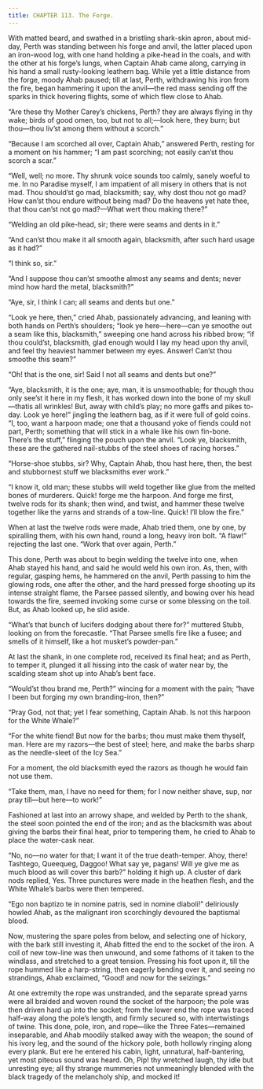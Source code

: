 ```yaml
---
title: CHAPTER 113. The Forge.
---
```


With matted beard, and swathed in a bristling shark-skin apron, about mid-day, Perth was standing between his forge and anvil, the latter placed upon an iron-wood log, with one hand holding a pike-head in the coals, and with the other at his forge’s lungs, when Captain Ahab came along, carrying in his hand a small rusty-looking leathern bag. While yet a little distance from the forge, moody Ahab paused; till at last, Perth, withdrawing his iron from the fire, began hammering it upon the anvil—the red mass sending off the sparks in thick hovering flights, some of which flew close to Ahab.

“Are these thy Mother Carey’s chickens, Perth? they are always flying in thy wake; birds of good omen, too, but not to all;—look here, they burn; but thou—thou liv’st among them without a scorch.”

“Because I am scorched all over, Captain Ahab,” answered Perth, resting for a moment on his hammer; “I am past scorching; not easily can’st thou scorch a scar.”

“Well, well; no more. Thy shrunk voice sounds too calmly, sanely woeful to me. In no Paradise myself, I am impatient of all misery in others that is not mad. Thou should’st go mad, blacksmith; say, why dost thou not go mad? How can’st thou endure without being mad? Do the heavens yet hate thee, that thou can’st not go mad?—What wert thou making there?”

“Welding an old pike-head, sir; there were seams and dents in it.”

“And can’st thou make it all smooth again, blacksmith, after such hard usage as it had?”

“I think so, sir.”

“And I suppose thou can’st smoothe almost any seams and dents; never mind how hard the metal, blacksmith?”

“Aye, sir, I think I can; all seams and dents but one.”

“Look ye here, then,” cried Ahab, passionately advancing, and leaning with both hands on Perth’s shoulders; “look ye here—here—can ye smoothe out a seam like this, blacksmith,” sweeping one hand across his ribbed brow; “if thou could’st, blacksmith, glad enough would I lay my head upon thy anvil, and feel thy heaviest hammer between my eyes. Answer! Can’st thou smoothe this seam?”

“Oh! that is the one, sir! Said I not all seams and dents but one?”

“Aye, blacksmith, it is the one; aye, man, it is unsmoothable; for though thou only see’st it here in my flesh, it has worked down into the bone of my skull—thatis all wrinkles! But, away with child’s play; no more gaffs and pikes to-day. Look ye here!” jingling the leathern bag, as if it were full of gold coins. “I, too, want a harpoon made; one that a thousand yoke of fiends could not part, Perth; something that will stick in a whale like his own fin-bone. There’s the stuff,” flinging the pouch upon the anvil. “Look ye, blacksmith, these are the gathered nail-stubbs of the steel shoes of racing horses.”

“Horse-shoe stubbs, sir? Why, Captain Ahab, thou hast here, then, the best and stubbornest stuff we blacksmiths ever work.”

“I know it, old man; these stubbs will weld together like glue from the melted bones of murderers. Quick! forge me the harpoon. And forge me first, twelve rods for its shank; then wind, and twist, and hammer these twelve together like the yarns and strands of a tow-line. Quick! I’ll blow the fire.”

When at last the twelve rods were made, Ahab tried them, one by one, by spiralling them, with his own hand, round a long, heavy iron bolt. “A flaw!” rejecting the last one. “Work that over again, Perth.”

This done, Perth was about to begin welding the twelve into one, when Ahab stayed his hand, and said he would weld his own iron. As, then, with regular, gasping hems, he hammered on the anvil, Perth passing to him the glowing rods, one after the other, and the hard pressed forge shooting up its intense straight flame, the Parsee passed silently, and bowing over his head towards the fire, seemed invoking some curse or some blessing on the toil. But, as Ahab looked up, he slid aside.

“What’s that bunch of lucifers dodging about there for?” muttered Stubb, looking on from the forecastle. “That Parsee smells fire like a fusee; and smells of it himself, like a hot musket’s powder-pan.”

At last the shank, in one complete rod, received its final heat; and as Perth, to temper it, plunged it all hissing into the cask of water near by, the scalding steam shot up into Ahab’s bent face.

“Would’st thou brand me, Perth?” wincing for a moment with the pain; “have I been but forging my own branding-iron, then?”

“Pray God, not that; yet I fear something, Captain Ahab. Is not this harpoon for the White Whale?”

“For the white fiend! But now for the barbs; thou must make them thyself, man. Here are my razors—the best of steel; here, and make the barbs sharp as the needle-sleet of the Icy Sea.”

For a moment, the old blacksmith eyed the razors as though he would fain not use them.

“Take them, man, I have no need for them; for I now neither shave, sup, nor pray till—but here—to work!”

Fashioned at last into an arrowy shape, and welded by Perth to the shank, the steel soon pointed the end of the iron; and as the blacksmith was about giving the barbs their final heat, prior to tempering them, he cried to Ahab to place the water-cask near.

“No, no—no water for that; I want it of the true death-temper. Ahoy, there! Tashtego, Queequeg, Daggoo! What say ye, pagans! Will ye give me as much blood as will cover this barb?” holding it high up. A cluster of dark nods replied, Yes. Three punctures were made in the heathen flesh, and the White Whale’s barbs were then tempered.

“Ego non baptizo te in nomine patris, sed in nomine diaboli!” deliriously howled Ahab, as the malignant iron scorchingly devoured the baptismal blood.

Now, mustering the spare poles from below, and selecting one of hickory, with the bark still investing it, Ahab fitted the end to the socket of the iron. A coil of new tow-line was then unwound, and some fathoms of it taken to the windlass, and stretched to a great tension. Pressing his foot upon it, till the rope hummed like a harp-string, then eagerly bending over it, and seeing no strandings, Ahab exclaimed, “Good! and now for the seizings.”

At one extremity the rope was unstranded, and the separate spread yarns were all braided and woven round the socket of the harpoon; the pole was then driven hard up into the socket; from the lower end the rope was traced half-way along the pole’s length, and firmly secured so, with intertwistings of twine. This done, pole, iron, and rope—like the Three Fates—remained inseparable, and Ahab moodily stalked away with the weapon; the sound of his ivory leg, and the sound of the hickory pole, both hollowly ringing along every plank. But ere he entered his cabin, light, unnatural, half-bantering, yet most piteous sound was heard. Oh, Pip! thy wretched laugh, thy idle but unresting eye; all thy strange mummeries not unmeaningly blended with the black tragedy of the melancholy ship, and mocked it!